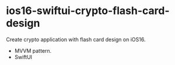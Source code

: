 # ios16-swiftui-crypto-flash-card-design

Create crypto application with flash card design on iOS16.
- MVVM pattern.
- SwiftUI
